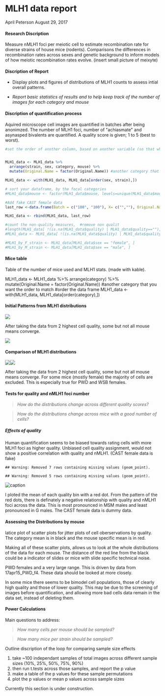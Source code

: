 MLH1 data report
================
April Peterson
August 29, 2017

#### Research Discription

Measure nMLH1 foci per meiotic cell to estimate recombination rate for diverse strains of house mice (rodents). Comparisons the differences in recombination rates across sexes and genetic background to inform models of how meiotic recombination rates evolve. (insert small picture of meixyte)

#### Discription of Report

-   Display plots and figures of distributions of MLH1 counts to assess intial overall patterns.

-   *Report basic statistics of results and to help keep track of the number of images for each category and mouse*

#### Discription of quantification process

Aquired microscope cell images are quantified in batches after being anonimzed. The number of MLH1 foci, number of "achiasmate" and asynasped bivalents are quantified. A quality score is given; 1 to 5 (best to worst).

``` r
#set the order of another column, based on another variable (so that when)


MLH1_data <- MLH1_data %>%
  arrange(strain, sex, category, mouse) %>%
  mutate(Original.Name = factor(Original.Name)) #another category that you want the order to match

MLH1_data <- with(MLH1_data, MLH1_data[order(sex, strain),])

# sort your dataframe, by the focal categories
#MLH1_data$mouse <- factor(MLH1_data$mouse, levels=unique(MLH1_data$mouse))

#Add fake CAST female data
last_row <-data.frame(Batch = c("100", "100"), X= c("",""), Original.Name=c("12dec18_20dec20_CAST_f1_sp1_12_1_rev.tif", "12dec18_20dec20_CAST_f1_sp1_12_2_rev.tif"), Random.Name = c("1234567.tif","123456789.tif"), quality=c(1,1),nMLH1.foci =c(25,22), XY.paired =c("no","no"), REDO.crop =c("no","no"),n =c(20,20), achiasmate=c(0,0),asynased=c(0,0),notes=c("",""),category = c("CAST female","CAST female"), strain= c("CAST","CAST"), sex=c("female","female"),adj_nMLH1.foci=c(25,22),mouse=c("20dec20_CAST_f1","20dec20_CAST_f1") )

MLH1_data <- rbind(MLH1_data, last_row)

#count the non-quality measures,  #remove non qualit
#length(MLH1_data[ !(is.na(MLH1_data$quality) | MLH1_data$quality==""), ] )  #15 rows with out quality scores, remove.
#MLH1_data <- MLH1_data[ !(is.na(MLH1_data$quality) | MLH1_data$quality==""), ]

#MLH1_by_F_strain <- MLH1_data[MLH1_data$sex == "female", ]
#MLH1_by_M_strain <- MLH1_data[MLH1_data$sex == "male", ]
```

#### Mice table

Table of the number of mice used and MLH1 stats. (made with kable).

MLH1\_data &lt;- MLH1\_data %&gt;% arrange(category) %&gt;% mutate(Original.Name = factor(Original.Name)) \#another category that you want the order to match \#order the data frame MLH1\_data &lt;- with(MLH1\_data, MLH1\_data\[order(category),\])

#### Initial Patterns from MLH1 distributions

<img src="rmd_report_files/figure-markdown_github-ascii_identifiers/first boxplots-1.png" style="display: block; margin: auto;" />

After taking the data from 2 highest cell quality, some but not all mouse means converge.

<img src="rmd_report_files/figure-markdown_github-ascii_identifiers/histogram-1.png" style="display: block; margin: auto;" />

#### Comparison of MLH1 distributions

![](rmd_report_files/figure-markdown_github-ascii_identifiers/show%20boxplots-1.png)![](rmd_report_files/figure-markdown_github-ascii_identifiers/show%20boxplots-2.png)

After taking the data from 2 highest cell quality, some but not all mouse means converge. For some mice (mostly female) the majority of cells are excluded. This is especially true for PWD and WSB females.

#### Tests for quality and nMLH1 foci number

> *How do the distributions change across different quality scores?*

> *How do the distributions change across mice with a good number of cells?*

##### Effects of quality

Human quantification seems to be biased towards rating cells with more MLH1 foci as higher quality. Unbiased cell quality assignment, would not show a positive correlation with quality and nMLH1. (CAST female data is fake)

    ## Warning: Removed 7 rows containing missing values (geom_point).

    ## Warning: Removed 5 rows containing missing values (geom_point).

![caption](rmd_report_files/figure-markdown_github-ascii_identifiers/scatter%20plots%20of%20nMLH1%20by%20score-1.png)

I ploted the mean of each quality bin with a red dot. From the pattern of the red dots, there is definately a negative relationship with quality and nMLH1 foci across the data. This is most pronounced in MSM males and least pronounced in G males. The CAST female data is dummy data.

#### Assessing the Distributions by mouse

latice plot of scatter plots for jitter plots of cell oberservations by quality. The category mean is in black and the mouse specific mean is in red.

Making all of these scatter plots, allows us to look at the whole distributions of the data for each mouse. The distance of the red line from the black could be a indicator of slides or mice with slide specific technical noise.

PWD females and a very large range. This is driven by data from 17apr15\_PWD\_f4. These data should be looked at more closely.

In some mice there seems to be bimodel cell populations, those of clearly high quality and those of lower quality. This may be due to the screening of images before quantification, and allowing more bad cells data remain in the data set, instead of deleting them.

#### Power Calculations

Main questions to address:

> *How many cells per mouse should be sampled?*

> *How many mice per strain should be sampled?*

Outline discription of the loop for comparing sample size effects

1.  take ~100 independant samples of total images across different sample sizes (10%, 25%, 50%, 75%, 90%)
2.  then run t.tests across those samples, and report the p value
3.  make a table of the p values for these sample permutations
4.  plot the p values or mean p values across sample sizes

Currently this section is under construction.
